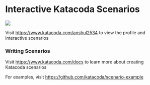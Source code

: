 # Interactive Katacoda Scenarios

[![](http://shields.katacoda.com/katacoda/anshul2534/count.svg)](https://www.katacoda.com/anshul2534 "Get your profile on Katacoda.com")

Visit https://www.katacoda.com/anshul2534 to view the profile and interactive scenarios

### Writing Scenarios
Visit https://www.katacoda.com/docs to learn more about creating Katacoda scenarios

For examples, visit https://github.com/katacoda/scenario-example
